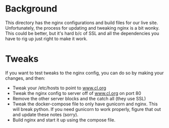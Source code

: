 # Background

This directory has the nginx configurations and build files for our live site.
Unfortunately, the process for updating and tweaking nginx is a bit wonky. This
could be better, but it's hard b/c of SSL and all the dependencies you have to
rig up just right to make it work.

# Tweaks

If you want to test tweaks to the nginx config, you can do so by making your
changes, and then:

 - Tweak your /etc/hosts to point to www.cl.org
 - Tweak the nginx config to server off of www.cl.org on port 80
 - Remove the other server blocks and the catch all (they use SSL)
 - Tweak the docker-compose file to only have gunicorn and nginx. This will
 break python. If you need gunicorn to work properly, figure that out and
 update these notes (sorry).
 - Build nginx and start it up using the compose file.
